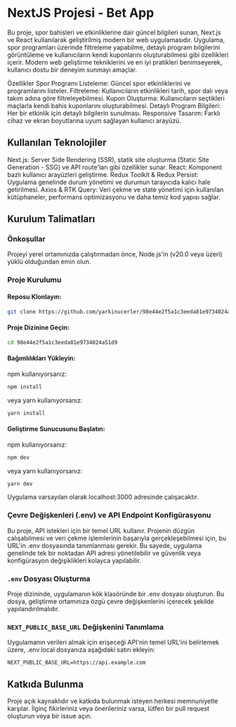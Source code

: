 # NextJS Projesi - Bet App
Bu proje, spor bahisleri ve etkinliklerine dair güncel bilgileri sunan, Next.js ve React kullanılarak geliştirilmiş modern bir web uygulamasıdır. Uygulama, spor programları üzerinde filtreleme yapabilme, detaylı program bilgilerini görüntüleme ve kullanıcıların kendi kuponlarını oluşturabilmesi gibi özellikleri içerir. Modern web geliştirme tekniklerini ve en iyi pratikleri benimseyerek, kullanıcı dostu bir deneyim sunmayı amaçlar.

Özellikler
Spor Programı Listeleme: Güncel spor etkinliklerini ve programlarını listeler.
Filtreleme: Kullanıcıların etkinlikleri tarih, spor dalı veya takım adına göre filtreleyebilmesi.
Kupon Oluşturma: Kullanıcıların seçtikleri maçlarla kendi bahis kuponlarını oluşturabilmesi.
Detaylı Program Bilgileri: Her bir etkinlik için detaylı bilgilerin sunulması.
Responsive Tasarım: Farklı cihaz ve ekran boyutlarına uyum sağlayan kullanıcı arayüzü.

## Kullanılan Teknolojiler
Next.js: Server Side Rendering (SSR), statik site oluşturma (Static Site Generation - SSG) ve API route'ları gibi özellikler sunar.
React: Komponent bazlı kullanıcı arayüzleri geliştirme.
Redux Toolkit & Redux Persist: Uygulama genelinde durum yönetimi ve durumun tarayıcıda kalıcı hale getirilmesi.
Axios & RTK Query: Veri çekme ve state yönetimi için kullanılan kütüphaneler, performans optimizasyonu ve daha temiz kod yapısı sağlar.

## Kurulum Talimatları

### Önkoşullar
Projeyi yerel ortamınızda çalıştırmadan önce, Node.js'in (v20.0 veya üzeri) yüklü olduğundan emin olun.

### Proje Kurulumu

#### Reposu Klonlayın:
```bash
git clone https://github.com/yarkinucerler/98e44e2f5a1c3eeda81e9734024a51d9.git
```

#### Proje Dizinine Geçin:

```bash
cd 98e44e2f5a1c3eeda81e9734024a51d9
```

#### Bağımlılıkları Yükleyin:
npm kullanıyorsanız:
```bash
npm install
```

veya yarn kullanıyorsanız:

```bash
yarn install
```

#### Geliştirme Sunucusunu Başlatın:
npm kullanıyorsanız:
```bash
npm dev
```

veya yarn kullanıyorsanız:

```bash
yarn dev
```

Uygulama varsayılan olarak localhost:3000 adresinde çalışacaktır.

### Çevre Değişkenleri (.env) ve API Endpoint Konfigürasyonu
Bu proje, API istekleri için bir temel URL kullanır. Projenin düzgün çalışabilmesi ve veri çekme işlemlerinin başarıyla gerçekleşebilmesi için, bu URL'in .env dosyasında tanımlanması gerekir. Bu sayede, uygulama genelinde tek bir noktadan API adresi yönetilebilir ve güvenlik veya konfigürasyon değişiklikleri kolayca yapılabilir.

### `.env` Dosyası Oluşturma
Proje dizininde, uygulamanın kök klasöründe bir .env dosyası oluşturun. Bu dosya, geliştirme ortamınıza özgü çevre değişkenlerini içerecek şekilde yapılandırılmalıdır.

### `NEXT_PUBLIC_BASE_URL` Değişkenini Tanımlama
Uygulamanın verileri almak için erişeceği API'nin temel URL'ini belirlemek üzere, .env.local dosyanıza aşağıdaki satırı ekleyin:

```dotenv
NEXT_PUBLIC_BASE_URL=https://api.example.com
```

## Katkıda Bulunma
Proje açık kaynaklıdır ve katkıda bulunmak isteyen herkesi memnuniyetle karşılar. İlginç fikirleriniz veya önerileriniz varsa, lütfen bir pull request oluşturun veya bir issue açın.